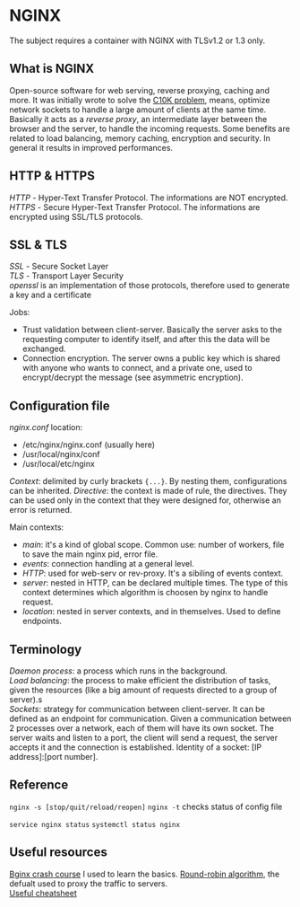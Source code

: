 # NGINX
The subject requires a container with NGINX with TLSv1.2 or 1.3 only.

## What is NGINX
Open-source software for web serving, reverse proxying, caching and more. It was initially wrote to solve the [C10K problem](https://en.wikipedia.org/wiki/C10k_problem), means, optimize network sockets to handle a large amount of clients at the same time.
Basically it acts as a _reverse proxy_, an intermediate layer between the browser and the server, to handle the incoming requests. Some benefits are related to load balancing, memory caching, encryption and security. In general it results in improved performances.

## HTTP & HTTPS
*HTTP* - Hyper-Text Transfer Protocol. The informations are NOT encrypted.  
*HTTPS* - Secure Hyper-Text Transfer Protocol. The informations are encrypted using SSL/TLS protocols.  

## SSL & TLS
*SSL* - Secure Socket Layer  
*TLS* - Transport Layer Security  
*openssl* is an implementation of those protocols, therefore used to generate a key and a certificate  

Jobs:
- Trust validation between client-server. Basically the server asks to the requesting computer to identify itself, and after this the data will be exchanged.  
- Connection encryption. The server owns a public key which is shared with anyone who wants to connect, and a private one, used to encrypt/decrypt the message (see asymmetric encryption).  

## Configuration file
*nginx.conf* location:
- /etc/nginx/nginx.conf (usually here)
- /usr/local/nginx/conf
- /usr/local/etc/nginx

*_Context_*: delimited by curly brackets `{...}`. By nesting them, configurations can be inherited.
*_Directive_*: the context is made of rule, the directives. They can be used only in the context that they were designed for, otherwise an error is returned.

Main contexts:  
- _main_: it's a kind of global scope. Common use: number of workers, file to save the main nginx pid, error file.
- _events_: connection handling at a general level.
- _HTTP_: used for web-serv or rev-proxy. It's a sibiling of events context.
- _server_: nested in HTTP, can be declared multiple times. The type of this context determines which algorithm is choosen by nginx to handle request.
- _location_: nested in server contexts, and in themselves. Used to define endpoints.

## Terminology
_Daemon process_: a process which runs in the background.  
_Load balancing_: the process to make efficient the distribution of tasks, given the resources (like a big amount of requests directed to a group of server).s  
_Sockets_: strategy for communication between client-server. It can be defined as an endpoint for communication. Given a communication between 2 processes over a network, each of them will have its own socket. The server waits and listen to a port, the client will send a request, the server accepts it and the connection is established. Identity of a socket: [IP address]:[port number].

## Reference
`nginx -s [stop/quit/reload/reopen]`
`nginx -t` checks status of config file

`service nginx status`
`systemctl status nginx`

## Useful resources
[Bginx crash course](https://www.youtube.com/watch?v=7VAI73roXaY&t=686s) I used to learn the basics.
[Round-robin algorithm](https://en.wikipedia.org/wiki/Round-robin_scheduling), the defualt used to proxy the traffic to servers.  
[Useful cheatsheet](https://github.com/christianlempa/cheat-sheets)